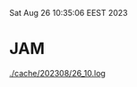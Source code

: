 Sat Aug 26 10:35:06 EEST 2023
# JAM
<a href='./cache/202308/26_10.log'>./cache/202308/26_10.log</a>
